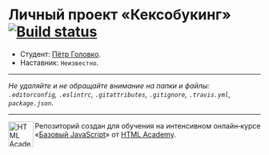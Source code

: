 # Личный проект «Кексобукинг» [![Build status][travis-image]][travis-url]

* Студент: [Пётр Головко](https://up.htmlacademy.ru/javascript/9/user/162308).
* Наставник: `Неизвестно`.

---

_Не удаляйте и не обращайте внимание на папки и файлы:_<br>
_`.editorconfig`, `.eslintrc`, `.gitattributes`, `.gitignore`, `.travis.yml`, `package.json`._

---

<a href="https://htmlacademy.ru/intensive/javascript"><img align="left" width="50" height="50" title="HTML Academy" src="https://up.htmlacademy.ru/static/img/intensive/javascript/logo-for-github.svg"></a>

Репозиторий создан для обучения на интенсивном онлайн‑курсе «[Базовый JavaScript](https://htmlacademy.ru/intensive/javascript)» от [HTML Academy](https://htmlacademy.ru).

[travis-image]: https://travis-ci.org/htmlacademy-javascript/162308-keksobooking.svg?branch=master
[travis-url]: https://travis-ci.org/htmlacademy-javascript/162308-keksobooking

